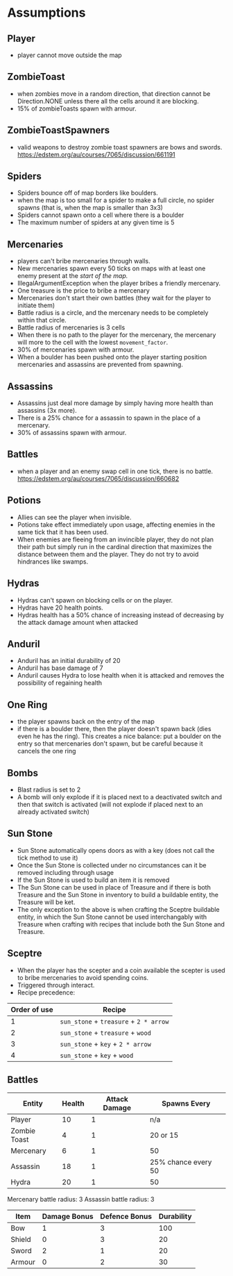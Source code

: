 # Assumptions

## Player
- player cannot move outside the map

## ZombieToast
- when zombies move in a random direction, that direction cannot be
  Direction.NONE unless there all the cells around it are blocking.
- 15% of zombieToasts spawn with armour.

## ZombieToastSpawners

- valid weapons to destroy zombie toast spawners are bows and swords.
  https://edstem.org/au/courses/7065/discussion/661191

## Spiders
- Spiders bounce off of map borders like boulders.
- when the map is too small for a spider to make a full circle, no spider spawns
  (that is, when the map is smaller than 3x3)
- Spiders cannot spawn onto a cell where there is a boulder
- The maximum number of spiders at any given time is 5

## Mercenaries
- players can't bribe mercenaries through walls.
- New mercenaries spawn every 50 ticks on maps with at least one enemy present
  at the *start of the map.*
- IllegalArgumentException when the player bribes a friendly mercenary.
- One treasure is the price to bribe a mercenary
- Mercenaries don't start their own battles (they wait for the player to
  initiate them)
- Battle radius is a circle, and the mercenary needs to be completely within
  that circle.
- Battle radius of mercenaries is 3 cells
- When there is no path to the player for the mercenary, the mercenary will more to the cell with the lowest `movement_factor`.
- 30% of mercenaries spawn with armour.
- When a boulder has been pushed onto the player starting position mercenaries and assassins are prevented from spawning.

## Assassins
- Assassins just deal more damage by simply having more health than assassins (3x more).
- There is a 25% chance for a assassin to spawn in the place of a mercenary.
- 30% of assassins spawn with armour.

## Battles
- when a player and an enemy swap cell in one tick, there is no battle.
   https://edstem.org/au/courses/7065/discussion/660682

## Potions
- Allies can see the player when invisible.
- Potions take effect immediately upon usage, affecting enemies in the same tick that it has been used.
- When enemies are fleeing from an invincible player, they do not plan their path but simply run in the cardinal direction that maximizes the distance between them and the player. They do not try to avoid hindrances like swamps.

## Hydras
- Hydras can't spawn on blocking cells or on the player.
- Hydras have 20 health points.
- Hydras health has a 50% chance of increasing instead of decreasing
by the attack damage amount when attacked

## Anduril
- Anduril has an initial durability of 20
- Anduril has base damage of 7
- Anduril causes Hydra to lose health when it is attacked and
removes the possibility of regaining health

## One Ring
- the player spawns back on the entry of the map
- if there is a boulder there, then the player doesn't spawn back (dies even he
  has the ring). This creates a nice balance: put a boulder on the entry so that
  mercenaries don't spawn, but be careful because it cancels the one ring

## Bombs
- Blast radius is set to 2
- A bomb will only explode if it is placed next to a deactivated switch and then that switch is activated
  (will not explode if placed next to an already activated switch)

## Sun Stone
- Sun Stone automatically opens doors as with a key (does not call the tick method to use it)
- Once the Sun Stone is collected under no circumstances can it be removed including through usage
- If the Sun Stone is used to build an item it is removed
- The Sun Stone can be used in place of Treasure and if there is both Treasure and the Sun Stone in inventory
  to build a buildable entity, the Treasure will be ket.
- The only exception to the above is when crafting the Sceptre buildable entity, in which the Sun Stone cannot be used 
  interchangably with Treasure when crafting with recipes that include both the Sun Stone and Treasure.

## Sceptre
- When the player has the scepter and a coin available the scepter is used to bribe mercenaries to avoid spending coins. 
- Triggered through interact.
- Recipe precedence:

| Order of use | Recipe                                  |
| ------------ | --------------------------------------- |
| 1            | `sun_stone` + `treasure` + `2 * arrow`  |
| 2            | `sun_stone` + `treasure` + `wood`       |
| 3            | `sun_stone` + `key` + `2 * arrow`       |
| 4            | `sun_stone` + `key` + `wood`            |

## Battles

| Entity       | Health | Attack Damage | Spawns Every        |
| ------------ | ------ | ------------- | ------------------- |
| Player       | 10     | 1             | n/a                 |
| Zombie Toast | 4      | 1             | 20 or 15            |
| Mercenary    | 6      | 1             | 50                  |
| Assassin     | 18     | 1             | 25% chance every 50 |
| Hydra        | 20     | 1             | 50                  |

Mercenary battle radius: 3
Assassin battle radius: 3

| Item   | Damage Bonus | Defence Bonus | Durability |
| ------ | ------------ | ------------- | ---------- |
| Bow    | 1            | 3             | 100        |
| Shield | 0            | 3             | 20         |
| Sword  | 2            | 1             | 20         |
| Armour | 0            | 2             | 30         |
